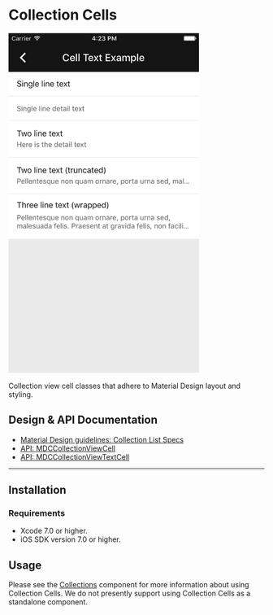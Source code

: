 <!--docs:
title: "Collection Cells"
layout: detail
section: components
excerpt: "Collection view cell classes that adhere to Material Design layout and styling."
iconId: list
path: /catalog/collections/collection-cells/
api_doc_root: true
-->

# Collection Cells

<div class="article__asset article__asset--screenshot">
  <img src="docs/assets/collection_cells.png" alt="Collection Cells" width="375">
</div>

Collection view cell classes that adhere to Material Design layout and styling.

## Design & API Documentation

<ul class="icon-list">
  <li class="icon-list-item icon-list-item--spec"><a href="https://material.io/guidelines/components/lists.html#lists-specs">Material Design guidelines: Collection List Specs</a></li>
  <li class="icon-list-item icon-list-item--link"><a href="https://material.io/components/ios/catalog/collections/collection-cells/api-docs/Classes/MDCCollectionViewCell.html">API: MDCCollectionViewCell</a></li>
  <li class="icon-list-item icon-list-item--link"><a href="https://material.io/components/ios/catalog/collections/collection-cells/api-docs/Classes/MDCCollectionViewTextCell.html">API: MDCCollectionViewTextCell</a></li>
</ul>

- - -

## Installation

### Requirements

- Xcode 7.0 or higher.
- iOS SDK version 7.0 or higher.

## Usage

Please see the [Collections](../Collections/) component for more information about using Collection
Cells. We do not presently support using Collection Cells as a standalone component.

